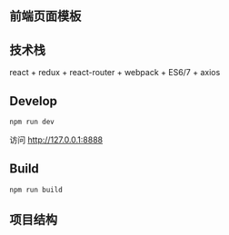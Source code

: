 ## 前端页面模板


## 技术栈

react + redux + react-router + webpack + ES6/7 + axios

## Develop

```
npm run dev
```

访问 http://127.0.0.1:8888

## Build

```
npm run build
```




## 项目结构

```